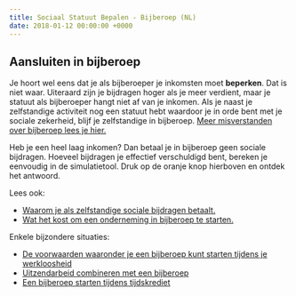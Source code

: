 ```yaml
---
title: Sociaal Statuut Bepalen - Bijberoep (NL)
date: 2018-01-12 00:00:00 +0000
---
```

## Aansluiten in bijberoep

Je hoort wel eens dat je als bijberoeper je inkomsten moet **beperken**. Dat is niet waar. Uiteraard zijn je bijdragen hoger als je meer verdient, maar je statuut als bijberoeper hangt niet af van je inkomen.  Als je naast je zelfstandige activiteit nog een statuut hebt waardoor je in orde bent met je sociale zekerheid, blijf je zelfstandige in bijberoep. [Meer misverstanden over bijberoep lees je hier.](https://www.xerius.be/blog/veelgestelde-vragen-over-bijberoep-7-misverstanden-opgeklaard)

Heb je een heel laag inkomen? Dan betaal je in bijberoep geen sociale bijdragen. Hoeveel bijdragen je effectief verschuldigd bent, bereken je eenvoudig in de simulatietool. Druk op de oranje knop hierboven en ontdek het antwoord.

Lees ook:

* [Waarom je als zelfstandige sociale bijdragen betaalt.](http://blog.xerius.be/zelfstandigen/waarom-zelfstandige-in-bijberoep-sociale-bijdragen )
* [Wat het kost om een onderneming in bijberoep te starten.](https://www.xerius.be/blog/wat-kost-een-bijberoep)

Enkele bijzondere situaties:

* [De voorwaarden waaronder je een bijberoep kunt starten tijdens je werkloosheid](https://www.xerius.be/blog/bijberoep-tijdens-werkloosheid)
* [Uitzendarbeid combineren met een bijberoep](https://www.xerius.be/blog/interim-en-bijberoep)
* [Een bijberoep starten tijdens tijdskrediet](https://www.xerius.be/blog/mag-ik-een-bijberoep-opstarten-tijdens-tijdskrediet)